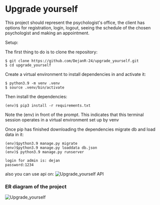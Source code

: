 # Upgrade yourself

This project should represent the psychologist's office, 
the client has options for registration, login, logout, 
seeing the schedule of the chosen psychologist and making an appointment. 

Setup:

The first thing to do is to clone the repository:
```
$ git clone https://github.com/DejanR-24/upgrade_yourself.git
$ cd upgrade_yourself
```
Create a virtual environment to install dependencies in and activate it:
```
$ python3.9 -m venv .venv
$ source .venv/bin/activate
```
Then install the dependencies:
```
(env)$ pip3 install -r requirements.txt
```
Note the (env) in front of the prompt. This indicates that this terminal session operates in a virtual environment set up by venv

Once pip has finished downloading the dependencies migrate db and load data in it:
```
(env)$python3.9 manage.py migrate
(env)$python3.9 manage.py loaddata db.json
(env)$ python3.9 manage.py runserver
```
```
login for admin is: dejan 
password:1234
```
also you can use api on: ![Upgrade_yourself API](https://api.upgradeyourself.tk)

### ER diagram of the project 
![Upgrade_yourself](https://user-images.githubusercontent.com/67160398/156899983-8afe7e96-3aed-44d9-b037-f2e239298f2d.png)

